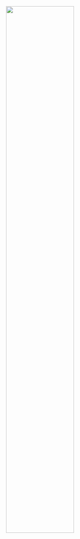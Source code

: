 
<div align="center">
 <img src="https://github.com/Pan011/Pan011/blob/main/gorselLinki" width="60%" height="60%" >
</div>
